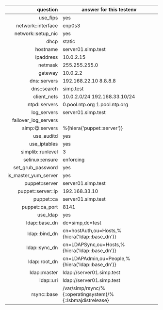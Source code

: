 | question | answer for this testenv |
| -------: | ------------------- |
| use_fips | yes |
| network::interface | enp0s3 |
| network::setup_nic | yes |
| dhcp | static |
| hostname | server01.simp.test |
| ipaddress | 10.0.2.15 |
| netmask | 255.255.255.0 |
| gateway | 10.0.2.2 |
| dns::servers | 192.168.22.10 8.8.8.8 |
| dns::search | simp.test |
| client_nets | 10.0.2.0/24 192.168.33.10/24 |
| ntpd::servers | 0.pool.ntp.org 1.pool.ntp.org |
| log_servers | server01.simp.test |
| failover_log_servers |  |
| simp::yum::servers | %{hiera('puppet::server')} |
| use_auditd | yes |
| use_iptables | yes |
| simplib::runlevel | 3 |
| selinux::ensure | enforcing |
| set_grub_password | yes |
| is_master_yum_server | yes |
| puppet::server | server01.simp.test |
| puppet::server::ip | 192.168.33.10 |
| puppet::ca | server01.simp.test |
| puppet::ca_port | 8141 |
| use_ldap | yes |
| ldap::base_dn | dc=simp,dc=test |
| ldap::bind_dn | cn=hostAuth,ou=Hosts,%{hiera('ldap::base_dn')} |
| ldap::sync_dn | cn=LDAPSync,ou=Hosts,%{hiera('ldap::base_dn')} |
| ldap::root_dn | cn=LDAPAdmin,ou=People,%{hiera('ldap::base_dn')} |
| ldap::master | ldap://server01.simp.test |
| ldap::uri | ldap://server01.simp.test |
| rsync::base | /var/simp/rsync/%{::operatingsystem}/%{::lsbmajdistrelease} |
